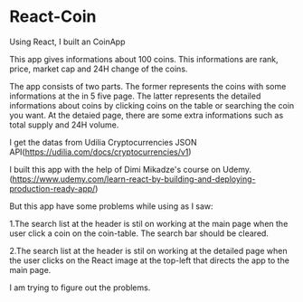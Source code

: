 # React-Coin
  Using React, I built an CoinApp

  This app gives informations about 100 coins.
  This informations are rank, price, market cap and 24H change of the coins. 

  The app consists of two parts.
  The former represents the coins with some informations at the in 5 five page.
  The latter represents the detailed informations about coins by clicking coins on the table or searching the coin you want. At the detaied page, there are some extra informations such as total supply and 24H volume.
  
  I get the datas from Udilia Cryptocurrencies JSON API(https://udilia.com/docs/cryptocurrencies/v1)

  I built this app with the help of Dimi Mikadze's course on Udemy.(https://www.udemy.com/learn-react-by-building-and-deploying-production-ready-app/)

  But this app have some problems while using as I saw: 
  
1.The search list at the header is stil on working at the main page when the user click a coin on the coin-table.
The search bar should be cleared.

2.The search list at the header is stil on working at the detailed page when the user clicks on the React image at the top-left that        directs the app to the main page.

  I am trying to figure out the problems.
